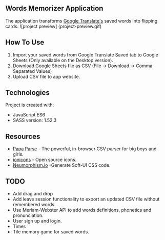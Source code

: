 ## Words Memorizer Application

The application transforms [Google Translate's](https://translate.google.com/saved) saved words into flipping cards.
![project preview] (project-preview.gif)

## How To Use

1. Import your saved words from Google Translate Saved tab to Google Sheets (Only available on the Desktop version).
2. Download Google Sheets file as CSV (File -> Download -> Comma Separated Values)
3. Upload CSV file to app website.

## Technologies

Project is created with:

- JavaScript ES6
- SASS version: 1.52.3

## Resources

- [Papa Parse](https://www.papaparse.com/) - The powerful, in-browser CSV parser for big boys and girls.
- [ionicons](https://ionic.io/ionicons) - Open source icons.
- [Neumorphism.io](https://neumorphism.io/#e0e0e0) -Generate Soft-UI CSS code.

## TODO

- Add drag and drop
- Add leave session functionality to export an updated CSV file without remembered words.
- Use Meriam-Webster API to add words definitions, phonetics and pronunciation.
- User sign up and login.
- Timer.
- Tile memory game for saved words.
